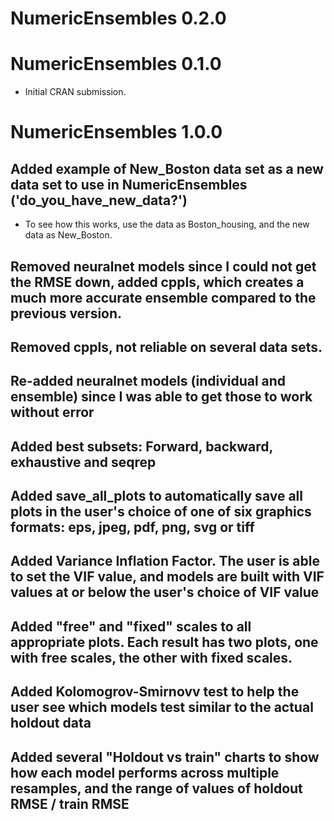 # NumericEnsembles 0.2.0

# NumericEnsembles 0.1.0

* Initial CRAN submission.

# NumericEnsembles 1.0.0

## Added example of New_Boston data set as a new data set to use in NumericEnsembles ('do_you_have_new_data?')

* To see how this works, use the data as Boston_housing, and the new data as New_Boston.

## Removed neuralnet models since I could not get the RMSE down, added cppls, which creates a much more accurate ensemble compared to the previous version.

## Removed cppls, not reliable on several data sets.

## Re-added neuralnet models (individual and ensemble) since I was able to get those to work without error

## Added best subsets: Forward, backward, exhaustive and seqrep

## Added save_all_plots to automatically save all plots in the user's choice of one of six graphics formats: eps, jpeg, pdf, png, svg or tiff

## Added Variance Inflation Factor. The user is able to set the VIF value, and models are built with VIF values at or below the user's choice of VIF value

## Added "free" and "fixed" scales to all appropriate plots. Each result has two plots, one with free scales, the other with fixed scales.

## Added Kolomogrov-Smirnovv test to help the user see which models test similar to the actual holdout data

## Added several "Holdout vs train" charts to show how each model performs across multiple resamples, and the range of values of holdout RMSE / train RMSE
